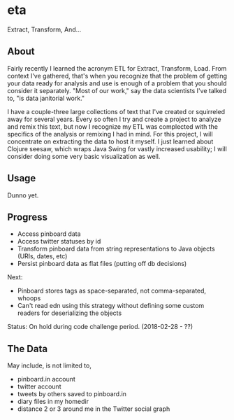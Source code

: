 # eta

Extract, Transform, And...

## About

Fairly recently I learned the acronym ETL for Extract, Transform, Load. From context I've gathered, that's when you recognize that the problem of getting your data ready for analysis and use is enough of a problem that you should consider it separately. "Most of our work," say the data scientists I've talked to, "is data janitorial work."

I have a couple-three large collections of text that I've created or squirreled away for several years. Every so often I try and create a project to analyze and remix this text, but now I recognize my ETL was complected with the specifics of the analysis or remixing I had in mind. For this project, I will concentrate on extracting the data to host it myself. I just learned about Clojure seesaw, which wraps Java Swing for vastly increased usability; I will consider doing some very basic visualization as well.

## Usage

Dunno yet.

## Progress

- Access pinboard data
- Access twitter statuses by id
- Transform pinboard data from string representations to Java objects (URIs, dates, etc)
- Persist pinboard data as flat files (putting off db decisions)

Next:
- Pinboard stores tags as space-separated, not comma-separated, whoops
- Can't read edn using this strategy without defining some custom readers for deserializing the objects

Status: On hold during code challenge period. (2018-02-28 - ??)


## The Data

May include, is not limited to, 

- pinboard.in account
- twitter account 
- tweets by others saved to pinboard.in
- diary files in my homedir
- distance 2 or 3 around me in the Twitter social graph
